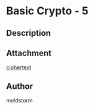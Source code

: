 # Basic Crypto - 5

## Description

## Attachment
[ciphertext](./dist/ciphertext.txt)

## Author
meldstorm